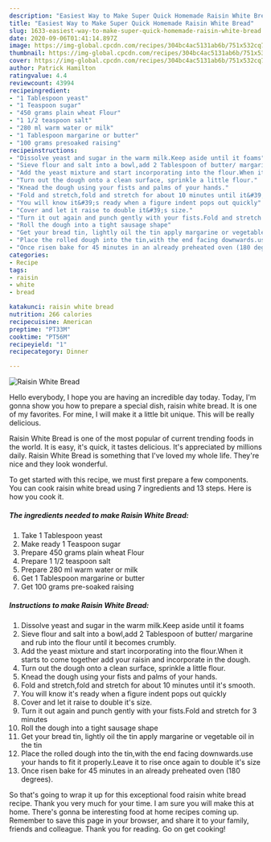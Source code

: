```yaml
---
description: "Easiest Way to Make Super Quick Homemade Raisin White Bread"
title: "Easiest Way to Make Super Quick Homemade Raisin White Bread"
slug: 1633-easiest-way-to-make-super-quick-homemade-raisin-white-bread
date: 2020-09-06T01:41:14.897Z
image: https://img-global.cpcdn.com/recipes/304bc4ac5131ab6b/751x532cq70/raisin-white-bread-recipe-main-photo.jpg
thumbnail: https://img-global.cpcdn.com/recipes/304bc4ac5131ab6b/751x532cq70/raisin-white-bread-recipe-main-photo.jpg
cover: https://img-global.cpcdn.com/recipes/304bc4ac5131ab6b/751x532cq70/raisin-white-bread-recipe-main-photo.jpg
author: Patrick Hamilton
ratingvalue: 4.4
reviewcount: 43994
recipeingredient:
- "1 Tablespoon yeast"
- "1 Teaspoon sugar"
- "450 grams plain wheat Flour"
- "1 1/2 teaspoon salt"
- "280 ml warm water or milk"
- "1 Tablespoon margarine or butter"
- "100 grams presoaked raising"
recipeinstructions:
- "Dissolve yeast and sugar in the warm milk.Keep aside until it foams"
- "Sieve flour and salt into a bowl,add 2 Tablespoon of butter/ margarine and rub into the flour until it becomes crumbly."
- "Add the yeast mixture and start incorporating into the flour.When it starts to come together add your raisin and incorporate in the dough."
- "Turn out the dough onto a clean surface, sprinkle a little flour."
- "Knead the dough using your fists and palms of your hands."
- "Fold and stretch,fold and stretch for about 10 minutes until it&#39;s smooth."
- "You will know it&#39;s ready when a figure indent pops out quickly"
- "Cover and let it raise to double it&#39;s size."
- "Turn it out again and punch gently with your fists.Fold and stretch for 3 minutes"
- "Roll the dough into a tight sausage shape"
- "Get your bread tin, lightly oil the tin apply margarine or vegetable oil in the tin"
- "Place the rolled dough into the tin,with the end facing downwards.use your hands to fit it properly.Leave it to rise once again to double it&#39;s size"
- "Once risen bake for 45 minutes in an already preheated oven (180 degrees)."
categories:
- Recipe
tags:
- raisin
- white
- bread

katakunci: raisin white bread 
nutrition: 266 calories
recipecuisine: American
preptime: "PT33M"
cooktime: "PT56M"
recipeyield: "1"
recipecategory: Dinner

---
```



![Raisin White Bread](https://img-global.cpcdn.com/recipes/304bc4ac5131ab6b/751x532cq70/raisin-white-bread-recipe-main-photo.jpg)

Hello everybody, I hope you are having an incredible day today. Today, I'm gonna show you how to prepare a special dish, raisin white bread. It is one of my favorites. For mine, I will make it a little bit unique. This will be really delicious.



Raisin White Bread is one of the most popular of current trending foods in the world. It is easy, it's quick, it tastes delicious. It's appreciated by millions daily. Raisin White Bread is something that I've loved my whole life. They're nice and they look wonderful.


To get started with this recipe, we must first prepare a few components. You can cook raisin white bread using 7 ingredients and 13 steps. Here is how you cook it.

<!--inarticleads1-->

##### The ingredients needed to make Raisin White Bread:

1. Take 1 Tablespoon yeast
1. Make ready 1 Teaspoon sugar
1. Prepare 450 grams plain wheat Flour
1. Prepare 1 1/2 teaspoon salt
1. Prepare 280 ml warm water or milk
1. Get 1 Tablespoon margarine or butter
1. Get 100 grams pre-soaked raising




<!--inarticleads2-->

##### Instructions to make Raisin White Bread:

1. Dissolve yeast and sugar in the warm milk.Keep aside until it foams
1. Sieve flour and salt into a bowl,add 2 Tablespoon of butter/ margarine and rub into the flour until it becomes crumbly.
1. Add the yeast mixture and start incorporating into the flour.When it starts to come together add your raisin and incorporate in the dough.
1. Turn out the dough onto a clean surface, sprinkle a little flour.
1. Knead the dough using your fists and palms of your hands.
1. Fold and stretch,fold and stretch for about 10 minutes until it&#39;s smooth.
1. You will know it&#39;s ready when a figure indent pops out quickly
1. Cover and let it raise to double it&#39;s size.
1. Turn it out again and punch gently with your fists.Fold and stretch for 3 minutes
1. Roll the dough into a tight sausage shape
1. Get your bread tin, lightly oil the tin apply margarine or vegetable oil in the tin
1. Place the rolled dough into the tin,with the end facing downwards.use your hands to fit it properly.Leave it to rise once again to double it&#39;s size
1. Once risen bake for 45 minutes in an already preheated oven (180 degrees).




So that's going to wrap it up for this exceptional food raisin white bread recipe. Thank you very much for your time. I am sure you will make this at home. There's gonna be interesting food at home recipes coming up. Remember to save this page in your browser, and share it to your family, friends and colleague. Thank you for reading. Go on get cooking!
